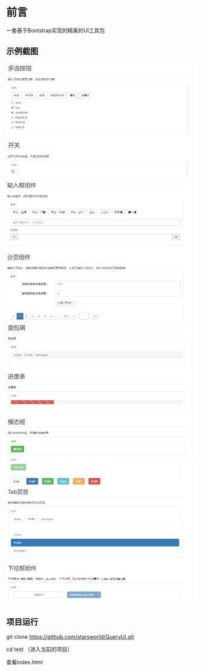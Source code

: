 ﻿# 前言

一套基于Bootstrap实现的精美的UI工具包


## 示例截图

<img src="https://github.com/starsworld/QueryUI/blob/master/images/a.png"/>
<img src="https://github.com/starsworld/QueryUI/blob/master/images/b.png"/>
<img src="https://github.com/starsworld/QueryUI/blob/master/images/c.png"/>
<img src="https://github.com/starsworld/QueryUI/blob/master/images/d.png"/>


## 项目运行

git clone https://github.com/starsworld/QueryUI.git

cd test （进入当前的项目）

查看index.html